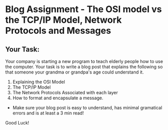 # Blog Assignment - The OSI model vs the TCP/IP Model, Network Protocols and Messages

## Your Task:<br>
Your company is starting a new program to teach elderly people how to use the computer.  Your task is to write a blog post that explains the 
following so that someone your grandma or grandpa's age could understand it. 
1. Explaining the OSI Model 
1. The TCP/IP Model
1. The Network Protocols Associated with each layer
1. How to format and encapsulate a message. 

- Make sure your blog post is easy to understand, has minimal gramatical errors and is at least a 3 min read! 

Good Luck!
